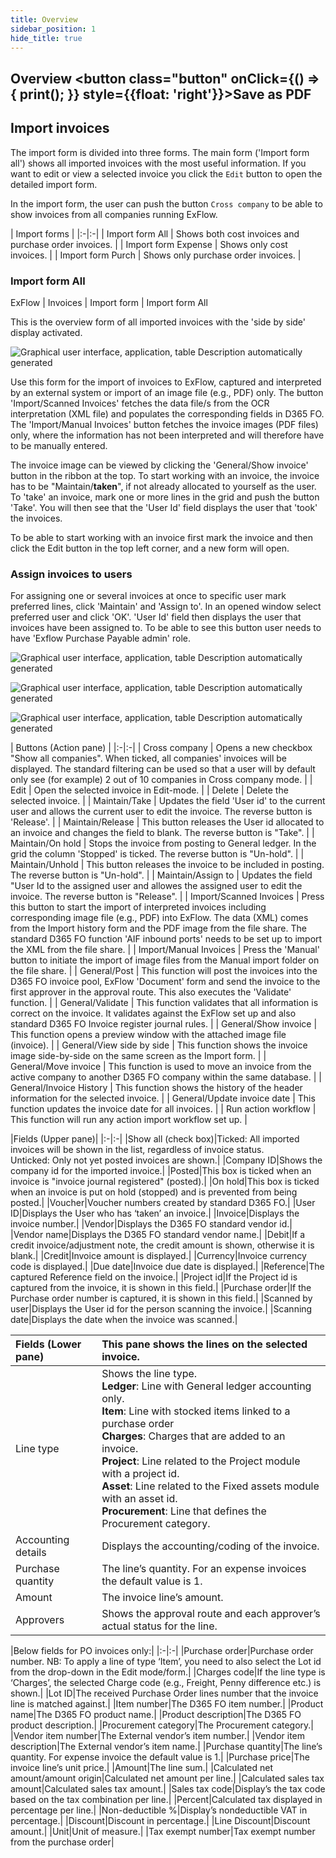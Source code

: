 ```yaml
---
title: Overview
sidebar_position: 1
hide_title: true
---
```

## Overview <button class="button" onClick={() => { print(); }} style={{float: 'right'}}>Save as PDF</button>

## Import invoices
The import form is divided into three forms. The main form ('Import form all') shows all imported invoices with the most useful information. If you want to edit or view a selected invoice you click the `Edit` button to open the detailed import form.

In the import form, the user can push the button `Cross company` to be able to show invoices from all companies running ExFlow.

| Import forms        |
|:-|:-|
| Import form All     | Shows both cost invoices and purchase order invoices. |
| Import form Expense | Shows only cost invoices.                             |
| Import form Purch   | Shows only purchase order invoices.                   |

### Import form All
ExFlow \| Invoices \| Import form \| Import form All

This is the overview form of all imported invoices with the 'side by side' display activated.

![Graphical user interface, application, table Description automatically generated](@site/static/img/media/image94.png)

Use this form for the import of invoices to ExFlow, captured and interpreted by an external system or import of an image file (e.g., PDF) only. The button 'Import/Scanned Invoices' fetches the data file/s from the OCR interpretation (XML file) and populates the corresponding fields in D365 FO. The 'Import/Manual Invoices' button fetches the invoice images (PDF files) only, where the information has not been interpreted and will therefore have to be manually entered.

The invoice image can be viewed by clicking the 'General/Show invoice' button in the ribbon at the top. To start working with an invoice, the invoice has to be "Maintain/**taken**", if not already allocated to yourself as the user. To 'take' an invoice, mark one or more lines in the grid and push the button 'Take'. You will then see that the 'User Id' field displays the user that 'took' the invoices.

To be able to start working with an invoice first mark the invoice and then click the Edit button in the top left corner, and a new form will open.

### Assign invoices to users
For assigning one or several invoices at once to specific user mark preferred lines, click 'Maintain' and 'Assign to'. In an opened window select preferred user and click 'OK'. 'User Id' field then displays the user that invoices have been assigned to. To be able to see this button user needs to have 'Exflow Purchase Payable admin' role. 

![Graphical user interface, application, table Description automatically generated](@site/static/img/media/image264.png)

![Graphical user interface, application, table Description automatically generated](@site/static/img/media/image265.png)

![Graphical user interface, application, table Description automatically generated](@site/static/img/media/image266.png)

| Buttons (Action pane)       |
|:-|:-|
| Cross company               | Opens a new checkbox "Show all companies". When ticked, all companies' invoices will be displayed. The standard filtering can be used so that a user will by default only see (for example) 2 out of 10 companies in Cross company mode.                                                                                        |
| Edit                        | Open the selected invoice in Edit-mode.                                                                                                                                                                                                                                                                                         |
| Delete                      | Delete the selected invoice.                                                                                                                                                                                                                                                                                                    |
| Maintain/Take               | Updates the field 'User id' to the current user and allows the current user to edit the invoice. The reverse button is 'Release'.                                                                                                                                                                                               |
| Maintain/Release            | This button releases the User id allocated to an invoice and changes the field to blank. The reverse button is "Take".                                                                                                                                                                                                          |
| Maintain/On hold            | Stops the invoice from posting to General ledger. In the grid the column 'Stopped' is ticked. The reverse button is "Un-hold".     |
| Maintain/Unhold             | This button releases the invoice to be included in posting. The reverse button is "Un-hold".                                                                                                                               |
| Maintain/Assign to            | Updates the field "User Id to the assigned user and allowes the assigned user to edit the invoice. The reverse button is "Release".  |
| Import/Scanned Invoices     | Press this button to start the import of interpreted invoices including corresponding image file (e.g., PDF) into ExFlow. The data (XML) comes from the Import history form and the PDF image from the file share. The standard D365 FO function 'AIF inbound ports' needs to be set up to import the XML from the file share. |
| Import/Manual Invoices      | Press the 'Manual' button to initiate the import of image files from the Manual import folder on the file share.                                                                                                                                                                                                               |
| General/Post                | This function will post the invoices into the D365 FO invoice pool, ExFlow 'Document' form and send the invoice to the first approver in the approval route. This also executes the 'Validate' function.                                                                                                                        |
| General/Validate            | This function validates that all information is correct on the invoice. It validates against the ExFlow set up and also standard D365 FO Invoice register journal rules.                                                                                                                                                        |
| General/Show invoice        | This function opens a preview window with the attached image file (invoice).                                                                                                                                                                                                                                                    |
| General/View side by side   | This function shows the invoice image side-by-side on the same screen as the Import form.                                                                                                                                                                                                                                       |
| General/Move invoice        | This function is used to move an invoice from the active company to another D365 FO company within the same database.                                                                                                                                                                                                           |
| General/Invoice History     | This function shows the history of the header information for the selected invoice.                                                                                                                                                                                                                                             |
| General/Update invoice date | This function updates the invoice date for all invoices.                                                                                                                                                                                                                                                                        |
| Run action workflow         | This function will run any action import workflow set up.                                                                                                                                                                                                                                                                       |

|Fields (Upper pane)|
|:-|:-|
|Show all (check box)|Ticked: All imported invoices will be shown in the list, regardless of invoice status.<br/>Unticked: Only not yet posted invoices are shown.|
|Company ID|Shows the company id for the imported invoice.|
|Posted|This box is ticked when an invoice is "invoice journal registered" (posted).|
|On hold|This box is ticked when an invoice is put on hold (stopped) and is prevented from being posted.|
|Voucher|Voucher numbers created by standard D365 FO.|
|User ID|Displays the User who has ‘taken’ an invoice.|
|Invoice|Displays the invoice number.|
|Vendor|Displays the D365 FO standard vendor id.|
|Vendor name|Displays the D365 FO standard vendor name.|
|Debit|If a credit invoice/adjustment note, the credit amount is shown, otherwise it is blank.|
|Credit|Invoice amount is displayed.|
|Currency|Invoice currency code is displayed.|
|Due date|Invoice due date is displayed.|
|Reference|The captured Reference field on the invoice.|
|Project id|If the Project id is captured from the invoice, it is shown in this field.|
|Purchase order|If the Purchase order number is captured, it is shown in this field.|
|Scanned by user|Displays the User id for the person scanning the invoice.|
|Scanning date|Displays the date when the invoice was scanned.|

|Fields (Lower pane) | This pane shows the lines on the selected invoice.|
|:-|:-|
|Line type|Shows the line type.<br/>**Ledger**: Line with General ledger accounting only.<br/>**Item**: Line with stocked items linked to a purchase order<br/>**Charges**: Charges that are added to an invoice.<br/>**Project**: Line related to the Project module with a project id.<br/>**Asset**: Line related to the Fixed assets module with an asset id.<br/>**Procurement**: Line that defines the Procurement category.|
|Accounting details|Displays the accounting/coding of the invoice.|
|Purchase quantity|The line’s quantity. For an expense invoices the default value is 1.|
|Amount|The invoice line’s amount.|
|Approvers|Shows the approval route and each approver’s actual status for the line.|


|Below fields for PO invoices only:|
|:-|:-|
|Purchase order|Purchase order number. NB: To apply a line of type ‘Item’, you need to also select the Lot id from the drop-down in the Edit mode/form.|
|Charges code|If the line type is ‘Charges’, the selected Charge code (e.g., Freight, Penny difference etc.) is shown.|
|Lot ID|The received Purchase Order lines number that the invoice line is matched against.|
|Item number|The D365 FO item number.|
|Product name|The D365 FO product name.|
|Product description|The D365 FO product description.|
|Procurement category|The Procurement category.|
|Vendor item number|The External vendor’s item number.|
|Vendor item description|The External vendor’s item name.|
|Purchase quantity|The line’s quantity. For expense invoice the default value is 1.|
|Purchase price|The invoice line’s unit price.|
|Amount|The line sum.|
|Calculated net amount/amount origin|Calculated net amount per line.|
|Calculated sales tax amount|Calculated sales tax amount.|
|Sales tax code|Display’s the tax code based on the tax combination per line.|
|Percent|Calculated tax displayed in percentage per line.|
|Non-deductible %|Display’s nondeductible VAT in percentage.|
|Discount|Discount in percentage.|
|Line Discount|Discount amount.|
|Unit|Unit of measure.|
|Tax exempt number|Tax exempt number from the purchase order|